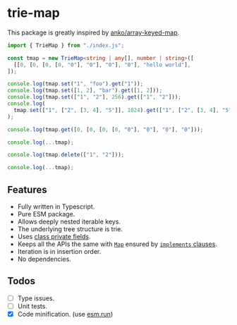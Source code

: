 # trie-map

This package is greatly inspired by [anko/array-keyed-map](https://github.com/anko/array-keyed-map).

```ts
import { TrieMap } from "./index.js";

const tmap = new TrieMap<string | any[], number | string>([
  [[0, [0, [0, [0, "0"], "0"], "0"], "0"], "hello world"],
]);

console.log(tmap.set("1", "foo").get("1"));
console.log(tmap.set([1, 2], "bar").get([1, 2]));
console.log(tmap.set(["1", "2"], 256).get(["1", "2"]));
console.log(
  tmap.set(["1", ["2", [3, 4], "5"]], 1024).get(["1", ["2", [3, 4], "5"]])
);

console.log(tmap.get([0, [0, [0, [0, "0"], "0"], "0"], "0"]));

console.log(...tmap);

console.log(tmap.delete(["1", "2"]));

console.log(...tmap);
```

## Features

- Fully written in Typescript.
- Pure ESM package.
- Allows deeply nested iterable keys.
- The underlying tree structure is trie.
- Uses [class private fields](https://developer.mozilla.org/docs/Web/JavaScript/Reference/Classes/Private_class_fields).
- Keeps all the APIs the same with [`Map`](https://developer.mozilla.org/docs/Web/JavaScript/Reference/Global_Objects/Map#instance_properties) ensured by [`implements` clauses](https://www.typescriptlang.org/docs/handbook/2/classes.html#implements-clauses).
- Iteration is in insertion order.
- No dependencies.

## Todos

- [ ] Type issues.
- [ ] Unit tests.
- [x] Code minification. (use [esm.run](https://cdn.jsdelivr.net/npm/trie-map/+esm))
